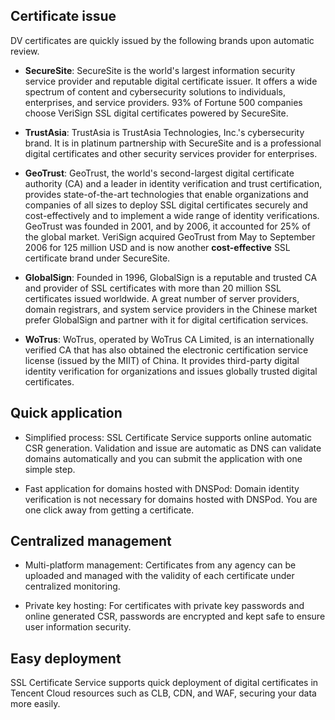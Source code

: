 ## Certificate issue

DV certificates are quickly issued by the following brands upon automatic review.
- **SecureSite**: SecureSite is the world's largest information security service provider and reputable digital certificate issuer. It offers a wide spectrum of content and cybersecurity solutions to individuals, enterprises, and service providers. 93% of Fortune 500 companies choose VeriSign SSL digital certificates powered by SecureSite.

- **TrustAsia**: TrustAsia is TrustAsia Technologies, Inc.'s cybersecurity brand. It is in platinum partnership with SecureSite and is a professional digital certificates and other security services provider for enterprises.

- **GeoTrust**: GeoTrust, the world's second-largest digital certificate authority (CA) and a leader in identity verification and trust certification, provides state-of-the-art technologies that enable organizations and companies of all sizes to deploy SSL digital certificates securely and cost-effectively and to implement a wide range of identity verifications. GeoTrust was founded in 2001, and by 2006, it accounted for 25% of the global market. VeriSign acquired GeoTrust from May to September 2006 for 125 million USD and is now another **cost-effective** SSL certificate brand under SecureSite.

- **GlobalSign**: Founded in 1996, GlobalSign is a reputable and trusted CA and provider of SSL certificates with more than 20 million SSL certificates issued worldwide. A great number of server providers, domain registrars, and system service providers in the Chinese market prefer GlobalSign and partner with it for digital certification services.

- **WoTrus**: WoTrus, operated by WoTrus CA Limited, is an internationally verified CA that has also obtained the electronic certification service license (issued by the MIIT) of China. It provides third-party digital identity verification for organizations and issues globally trusted digital certificates.



## Quick application
- Simplified process: SSL Certificate Service supports online automatic CSR generation. Validation and issue are automatic as DNS can validate domains automatically and you can submit the application with one simple step.

- Fast application for domains hosted with DNSPod: Domain identity verification is not necessary for domains hosted with DNSPod. You are one click away from getting a certificate.


## Centralized management
- Multi-platform management: Certificates from any agency can be uploaded and managed with the validity of each certificate under centralized monitoring.

- Private key hosting: For certificates with private key passwords and online generated CSR, passwords are encrypted and kept safe to ensure user information security.


## Easy deployment

SSL Certificate Service supports quick deployment of digital certificates in Tencent Cloud resources such as CLB, CDN, and WAF, securing your data more easily.